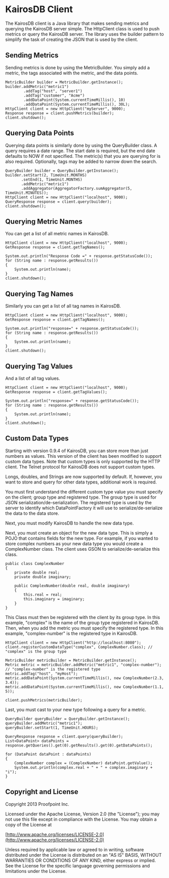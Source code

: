 KairosDB Client
================

The KairosDB client is a Java library that makes sending metrics and querying the KairosDB server simple.
The HttpClient class is used to push metrics or query the KairosDB server. The library uses the builder pattern to
simplify the task of creating the JSON that is used by the client.

## Sending Metrics

Sending metrics is done by using the MetricBuilder. You simply add a metric, the tags associated with the metric, and
the data points.


	MetricBuilder builder = MetricBuilder.getInstance();
	builder.addMetric("metric1")
			.addTag("host", "server1")
			.addTag("customer", "Acme")
			.addDataPoint(System.currentTimeMillis(), 10)
			.addDataPoint(System.currentTimeMillis(), 30L);
    HttpClient client = new HttpClient("myServer", 9000);
	Response response = client.pushMetrics(builder);
	client.shutdown();

## Querying Data Points

Querying data points is similarly done by using the QueryBuilder class. A query requires a date range. The start date is
required, but the end date defaults to NOW if not specified. The metric(s) that you are querying for is also required.
Optionally, tags may be added to narrow down the search.

	QueryBuilder builder = QueryBuilder.getInstance();
    builder.setStart(2, TimeUnit.MONTHS)
           .setEnd(1, TimeUnit.MONTHS)
           .addMetric("metric1")
           .addAggregator(AggregatorFactory.sumAggregator(5, TimeUnit.MINUTES));
    HttpClient client = new HttpClient("localhost", 9000);
    QueryResponse response = client.query(builder);
   	client.shutdown();

## Querying Metric Names

You can get a list of all metric names in KairosDB.

	HttpClient client = new HttpClient("localhost", 9000);
	GetResponse response = client.getTagNames();

	System.out.println("Response Code =" + response.getStatusCode());
	for (String name : response.getResults())
    {
    	System.out.println(name);
    }
  	client.shutdown();

## Querying Tag Names
Similarly you can get a list of all tag names in KairosDB.

	HttpClient client = new HttpClient("localhost", 9000);
	GetResponse response = client.getTagNames();

	System.out.println("response=" + response.getStatusCode());
	for (String name : response.getResults())
	{
		System.out.println(name);
	}
	client.shutdown();

## Querying Tag Values
And a list of all tag values.

	HttpClient client = new HttpClient("localhost", 9000);
	GetResponse response = client.getTagValues();

	System.out.println("response=" + response.getStatusCode());
	for (String name : response.getResults())
    {
    	System.out.println(name);
    }
   	client.shutdown();


## Custom Data Types
Starting with version 0.9.4 of KairosDB, you can store more than just numbers as values. This version of the client
has been modified to support custom data types. Note that custom types is only supported by the HTTP client.
The Telnet protocol for KairosDB does not support custom types.

Longs, doubles, and Strings are now supported by default. If,
however, you want to store and query for other data types, additional work is required.

You must first understand the different custom type value you must specify on the client; group type and registered type.
The group type is used for JSON serialization/de-serialization. The registered type is used by the server to identify which
DataPointFactory it will use to serialize/de-serialize the data to the data store.

Next, you must modify KairosDB to handle the new data type.

Next, you must create an object for the new data type. This is simply a POJO that contains fields for the new type.
For example, if you wanted to store complex numbers as your new data type you would create a ComplexNumber class. The
client uses GSON to serialize/de-serialize this class.

    public class ComplexNumber
    {
        private double real;
        private double imaginary;

        public ComplexNumber(double real, double imaginary)
        {
            this.real = real;
            this.imaginary = imaginary;
        }
    }

This Class must then be registered with the client by its group type. In this example, "complex" is the name of the group type
registered in KairosDB. Then, when you add the metric you must specify the registered type. In this example, "complex-number"
is the registered type in KairosDB.


	HttpClient client = new HttpClient("http://localhost:8080");
	client.registerCustomDataType("complex", ComplexNumber.class); // "complex" is the group type

	MetricBuilder metricBuilder = MetricBuilder.getInstance();
	Metric metric = metricBuilder.addMetric("metric1", "complex-number");  // "complex-number" is the registered type
	metric.addTag("host", "myHost");
	metric.addDataPoint(System.currentTimeMillis(), new ComplexNumber(2.3, 3.4));
	metric.addDataPoint(System.currentTimeMillis(), new ComplexNumber(1.1, 5));

	client.pushMetrics(metricBuilder);


Last, you must cast to your new type following a query for a metric.

	QueryBuilder queryBuilder = QueryBuilder.getInstance();
	queryBuilder.addMetric("metric1");
	queryBuilder.setStart(1, TimeUnit.HOURS);

	QueryResponse response = client.query(queryBuilder);
	List<DataPoint> dataPoints = response.getQueries().get(0).getResults().get(0).getDataPoints();

	for (DataPoint dataPoint : dataPoints)
	{
		ComplexNumber complex = (ComplexNumber) dataPoint.getValue();
		System.out.println(complex.real + " + " + complex.imaginary + "i");
	}


## Copyright and License

Copyright 2013 Proofpoint Inc.

Licensed under the Apache License, Version 2.0 (the "License");
you may not use this file except in compliance with the License.
You may obtain a copy of the License at

[http://www.apache.org/licenses/LICENSE-2.0](http://www.apache.org/licenses/LICENSE-2.0)

Unless required by applicable law or agreed to in writing, software
distributed under the License is distributed on an "AS IS" BASIS,
WITHOUT WARRANTIES OR CONDITIONS OF ANY KIND, either express or implied.
See the License for the specific language governing permissions and
limitations under the License.